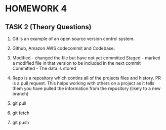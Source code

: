 # HOMEWORK 4

## TASK 2 (Theory Questions)

1. Git is an example of an open source version control system.

2. Github, Amazon AWS codecommit and Codebase.

3. Modified - changed the file but have not yet committed
Staged - marked a modified file in that version to be included in the next commit
Committed - The data is stored

4. Repo is a repository which contins all of the projects files and history.
PR is a pull request. This helps working with others on a project as it tells them you have pulled the information from the repository (likely to a new branch)

5. git pull 

6. git fetch

7. git push

[//]: # (8. A message needs to be included for it to work. It may also be pushed or s )